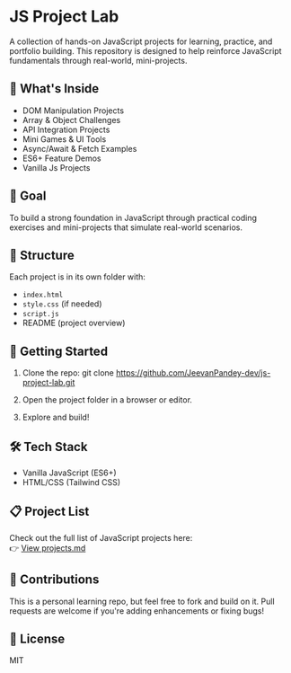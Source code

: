 # JS Project Lab

A collection of hands-on JavaScript projects for learning, practice, and portfolio building. This repository is designed to help reinforce JavaScript fundamentals through real-world, mini-projects.

## 📌 What's Inside

- DOM Manipulation Projects
- Array & Object Challenges
- API Integration Projects
- Mini Games & UI Tools
- Async/Await & Fetch Examples
- ES6+ Feature Demos
- Vanilla Js Projects


## 🎯 Goal

To build a strong foundation in JavaScript through practical coding exercises and mini-projects that simulate real-world scenarios.

## 📁 Structure

Each project is in its own folder with:
- `index.html`
- `style.css` (if needed)
- `script.js`
- README (project overview)

## 🚀 Getting Started

1. Clone the repo:
git clone https://github.com/JeevanPandey-dev/js-project-lab.git

2. Open the project folder in a browser or editor.

3. Explore and build!

## 🛠 Tech Stack

- Vanilla JavaScript (ES6+)
- HTML/CSS (Tailwind CSS)

## 📋 Project List

Check out the full list of JavaScript projects here:  
👉 [View projects.md](./projects.md)

## 🙌 Contributions

This is a personal learning repo, but feel free to fork and build on it. Pull requests are welcome if you're adding enhancements or fixing bugs!

## 📜 License

MIT